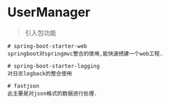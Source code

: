 # UserManager



> 引入包功能

```shell
# spring-boot-starter-web 
springboot对springmvc整合的使用,能快速搭建一个web工程.

# spring-boot-starter-logging
对日志logback的整合使用

# fastjson
此主要是对json格式的数据进行处理.
```

